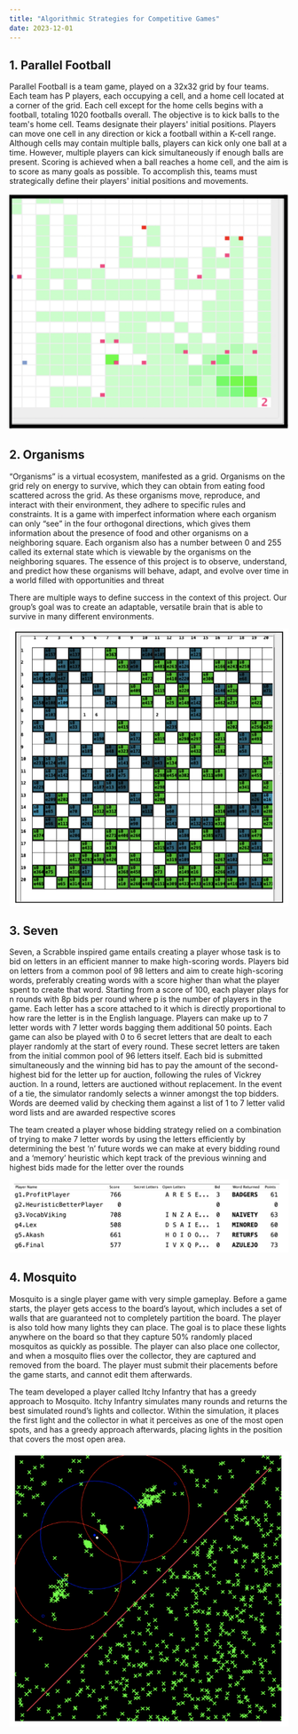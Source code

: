 ```yaml
---
title: "Algorithmic Strategies for Competitive Games"
date: 2023-12-01
---
```


## 1. Parallel Football

Parallel Football is a team game, played on a 32x32 grid by four teams. Each team has P players, each occupying a cell, and a home cell located at a corner of the grid. Each cell except for the home cells begins with a football, totaling 1020 footballs overall. The objective is to kick balls to the team's home cell. Teams designate their players' initial positions. Players can move one cell in any direction or kick a football within a K-cell range. Although cells may contain multiple balls, players can kick only one ball at a time. However, multiple players can kick simultaneously if enough balls are present. Scoring is achieved when a ball reaches a home cell, and the aim is to score as many goals as possible. To accomplish this, teams must strategically define their players' initial positions and movements.

![Game Board Screenshot](parallel_football.png)

## 2. Organisms

“Organisms” is a virtual ecosystem, manifested as a grid. Organisms on the grid rely on energy to survive, which they can obtain from eating food scattered across the grid. As these organisms move, reproduce, and interact with their environment, they adhere to specific rules and constraints. It is a game with imperfect information where each organism can only “see” in the four orthogonal directions, which gives them information about the presence of food and other organisms on a neighboring square. Each organism also has a number between 0 and 255 called its external state which is viewable by the organisms on the neighboring squares. The essence of this project is to observe, understand, and predict how these organisms will behave, adapt, and evolve over time in a world filled with opportunities and threat

There are multiple ways to define success in the context of this project. Our group’s goal was to create an adaptable, versatile brain that is able to survive in many different environments.

![Game Board Screenshot](organisms.png)

## 3. Seven

Seven, a Scrabble inspired game entails creating a player whose task is to bid on letters in an efficient manner to make high-scoring words. Players bid on letters from a common pool of 98 letters and aim to create high-scoring words, preferably creating words with a score higher than what the player spent to create that word. Starting from a score of 100, each player plays for n rounds with 8p bids per round where p is the number of players in the game. Each letter has a score attached to it which is directly proportional to how rare the letter is in the English language. Players can make up to 7 letter words with 7 letter words bagging them additional 50 points. Each game can also be played with 0 to 6 secret letters that are dealt to each player randomly at the start of every round. These secret letters are taken from the initial common pool of 96 letters itself. Each bid is submitted simultaneously and the winning bid has to pay the amount of the second-highest bid for the letter up for auction, following the rules of Vickrey auction. In a round, letters are auctioned without replacement. In the event of a tie, the simulator randomly selects a winner amongst the top bidders. Words are deemed valid by checking them against a list of 1 to 7 letter valid word lists and are awarded respective scores

The team created a player whose bidding strategy relied on a combination of trying to make 7 letter words by using the letters efficiently by determining the best ‘n’ future words we can make at every bidding round and a ‘memory’ heuristic which kept track of the previous winning and highest bids made for the letter over the rounds

![Game Board Screenshot](seven.png)

## 4. Mosquito

Mosquito is a single player game with very simple gameplay. Before a game starts, the player gets access to the board’s layout, which includes a set of walls that are guaranteed not to completely partition the board. The player is also told how many lights they can place. The goal is to place these lights anywhere on the board so that they capture 50% randomly placed mosquitos as quickly as possible. The player can also place one collector, and when a mosquito flies over the collector, they are captured and removed from the board. The player must submit their placements before the game starts, and cannot edit them afterwards. 

The team developed a player called Itchy Infantry that has a greedy approach to Mosquito. Itchy Infantry simulates many rounds and returns the best simulated round’s lights and collector. Within the simulation, it places the first light and the collector in what it perceives as one of the most open spots, and has a greedy approach afterwards, placing lights in the position that covers the most open area.

![Game Board Screenshot](mosquito.png)